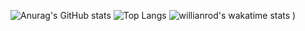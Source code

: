 ![Anurag's GitHub stats](https://github-readme-stats.vercel.app/api?username=harshal2608&show_icons=true&theme=radical&count_private=true)
![Top Langs](https://github-readme-stats.vercel.app/api/top-langs/?username=harshal2608)
![willianrod's wakatime stats](https://github-readme-stats.vercel.app/api/wakatime?username=harshal)
)
